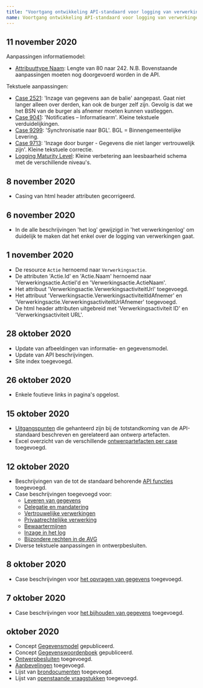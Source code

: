 ```yaml
---
title: "Voortgang ontwikkeling API-standaard voor logging van verwerkingen"
name: Voortgang ontwikkeling API-standaard voor logging van verwerkingen
---
```


## 11 november 2020
Aanpassingen informatiemodel:
- [Attribuuttype Naam](../gegevenswoordenboek/attribuuttypen/Naam.md): Lengte van 80 naar 242.
N.B. Bovenstaande aanpassingen moeten nog doorgevoerd worden in de API.

Tekstuele aanpassingen:
- [Case 2521](./ontwerp/artefacten/2521.md): 'Inzage van gegevens aan de balie' aangepast. Gaat niet langer alleen over derden, kan ook de burger zelf zijn. Gevolg is dat we het BSN van de burger als afnemer moeten kunnen vastleggen.
- [Case 9041](./ontwerp/artefacten/9041.md): 'Notificaties – Informatiearm'. Kleine tekstuele verduidelijkingen.
- [Case 9299](./ontwerp/artefacten/9299.md): 'Synchronisatie naar BGL'. BGL = Binnengemeentelijke Levering.
- [Case 9713](./ontwerp/artefacten/9713.md): 'Inzage door burger - Gegevens die niet langer vertrouwelijk zijn'. Kleine tekstuele correctie.
- [Logging Maturity Level](./logging_maturity_level.md): Kleine verbetering aan leesbaarheid schema met de verschillende niveau's.

## 8 november 2020
- Casing van html header attributen gecorrigeerd.

## 6 november 2020
- In de alle beschrijvingen 'het log' gewijzigd in 'het verwerkingenlog' om duidelijk te maken dat het enkel over de logging van verwerkingen gaat.

## 1 november 2020
- De resource `Actie` hernoemd naar `Verwerkingsactie`.
- De attributen 'Actie.Id' en 'Actie.Naam' hernoemd naar 'Verwerkingsactie.ActieI'd en 'Verwerkingsactie.ActieNaam'.
- Het attribuut 'Verwerkingsactie.VerwerkingsactiviteitUrl' toegevoegd.
- Het attribuut 'Verwerkingsactie.VerwerkingsactiviteitIdAfnemer' en 'Verwerkingsactie.VerwerkingsactiviteitUrlAfnemer' toegevoegd.
- De html header attributen uitgebreid met 'Verwerkingsactiviteit ID' en 'Verwerkingsactiviteit URL'.

## 28 oktober 2020
- Update van afbeeldingen van informatie- en gegevensmodel.
- Update van API beschrijvingen.
- Site index toegevoegd.

## 26 oktober 2020
- Enkele foutieve links in pagina's opgelost.

## 15 oktober 2020
- [Uitgangspunten](./uitgangspunten.md) die gehanteerd zijn bij de totstandkoming van de API-standaard beschreven en gerelateerd aan ontwerp artefacten.
-  Excel overzicht van de verschillende [ontwerpartefacten per case](./ontwerp/artefacten/20201011_Artefacten_en_cases.xlsx) toegevoegd.

## 12 oktober 2020
- Beschrijvingen van de tot de standaard behorende [API functies](../api/index.md) toegevoegd.
- Case beschrijvingen toegevoegd voor:
    - [Leveren van gegevens](./ontwerp/cases/leveren_van_gegevens.md)
    - [Delegatie en mandatering](../ontwerp/cases/delegatie_en_mandatering.md)
    - [Vertrouwelijke verwerkingen](../ontwerp/cases/vertrouwelijke_verwerkingen.md)
    - [Privaatrechtelijke verwerking](./ontwerp/cases/privaatrechtelijke_verwerkingen.md)
    - [Bewaartermijnen](./ontwerp/cases/bewaartermijnen.md)
    - [Inzage in het log](./ontwerp/cases/inzage_in_log.md)
    - [Bijzondere rechten in de AVG](./ontwerp/cases/bijzondere_rechten.md)
- Diverse tekstuele aanpassingen in ontwerpbesluiten.

## 8 oktober 2020
- Case beschrijvingen voor [het opvragen van gegevens](./ontwerp/cases/Opvragen_van_gegevens.md) toegevoegd.

## 7 oktober 2020
- Case beschrijvingen voor [het bijhouden van gegevens](./ontwerp/cases/Bijhouden_van_gegevens.md) toegevoegd.

## oktober 2020
- Concept [Gegevensmodel](../gegevensmodel/index.md) gepubliceerd.
- Concept [Gegevenswoordenboek](../gegevenswoordenboek/readme.md) gepubliceerd.
- [Ontwerpbesluiten](./ontwerp/ontwerpbesluiten.md) toegevoegd.
- [Aanbevelingen](./ontwerp/aanbevelingen.md) toegevoegd.
- Lijst van [brondocumenten](./ontwerp/brondocumenten.md) toegevoegd.
- Lijst van [openstaande vraagstukken](./ontwerp/vraagstukken.md) toegevoegd.
